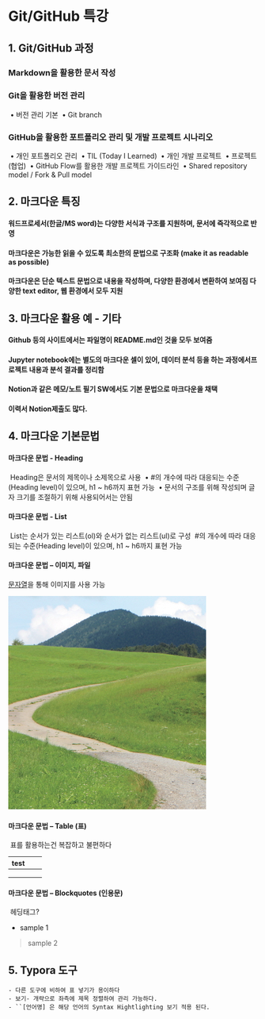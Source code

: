 # Git/GitHub 특강

## 1. Git/GitHub 과정

### 	Markdown을 활용한 문서 작성

### 	Git을 활용한 버전 관리

​			• 버전 관리 기본
​			• Git branch 

### 	GitHub을 활용한 포트폴리오 관리 및 개발 프로젝트 시나리오

​			• 개인 포트폴리오 관리
​				• TIL (Today I Learned) 
​				• 개인 개발 프로젝트
​			• 프로젝트(협업) 
​				• GitHub Flow를 활용한 개발 프로젝트 가이드라인
​				• Shared repository model / Fork & Pull model

## 2. 마크다운 특징

#### 	워드프로세서(한글/MS word)는 다양한 서식과 구조를 지원하며, 문서에 즉각적으로 반영

#### 	마크다운은 가능한 읽을 수 있도록 최소한의 문법으로 구조화 (make it as readable as possible)

#### 	마크다운은 단순 텍스트 문법으로 내용을 작성하며, 다양한 환경에서 변환하여 보여짐 다양한 text editor, 웹 환경에서 모두 지원



## 3. 마크다운 활용 예 - 기타

#### 	Github 등의 사이트에서는 파일명이 README.md인 것을 모두 보여줌

#### 	Jupyter notebook에는 별도의 마크다운 셀이 있어, 데이터 분석 등을 하는 과정에서프로젝트 내용과 분석 결과를 정리함

#### 	Notion과 같은 메모/노트 필기 SW에서도 기본 문법으로 마크다운을 채택

#### 	이력서 Notion제출도 많다.



## 4. 마크다운 기본문법

####		마크다운 문법 - Heading

​		Heading은 문서의 제목이나 소제목으로 사용
​			• #의 개수에 따라 대응되는 수준(Heading level)이 있으며, h1 ~ h6까지 표현 가능
​			• 문서의 구조를 위해 작성되며 글자 크기를 조절하기 위해 사용되어서는 안됨

####		마크다운 문법 - List

​		List는 순서가 있는 리스트(ol)와 순서가 없는 리스트(ul)로 구성
​		#의 개수에 따라 대응되는 수준(Heading level)이 있으며, h1 ~ h6까지 표현 가능

#### 	마크다운 문법 – 이미지, 파일

[문자열](url)을 통해 이미지를 사용 가능



![이미지 테스트](./img/unnamed.jpg)


#### 	마크다운 문법 – Table (표)

​		표를 활용하는건 복잡하고 불편하다	

| test |      |      |
| ---- | ---- | ---- |
|      |      |      |
|      |      |      |
|      |      |      |

#### 	마크다운 문법 – Blockquotes (인용문)

​	헤딩태그?

 - sample 1

>  sample 2






## 5. Typora 도구



	- 다른 도구에 비하여 표 넣기가 용이하다
	- 보기- 개략으로 좌측에 제목 정렬하여 관리 가능하다.
	- ``[언어명] 은 해당 언어의 Syntax Hightlighting 보기 적용 된다.


